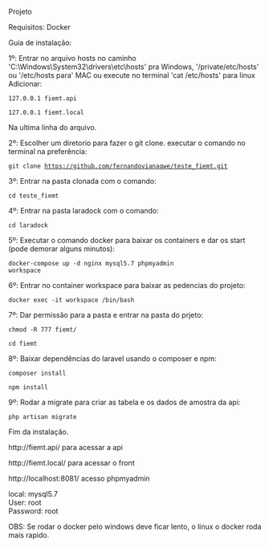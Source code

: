 <p>Projeto</p>

<p>Requisitos: Docker</p>

<p>Guia de instalação:</p>

<p>1º: Entrar no arquivo hosts no caminho 'C:\Windows\System32\drivers\etc\hosts' pra Windows, '/private/etc/hosts' ou '/etc/hosts para' MAC ou execute no terminal 'cat /etc/hosts' para linux Adicionar:</p>

<code>127.0.0.1 fiemt.api</code>

<code>127.0.0.1 fiemt.local </code>

<p>Na ultima linha do arquivo.</p>

<p>2º: Escolher um diretorio para fazer o git clone. executar o comando no terminal na preferência:</p>

<code>git clone https://github.com/fernandovianaqwe/teste_fiemt.git</code>

<p>3º: Entrar na pasta clonada com o comando:</p>

<code>cd teste_fiemt</code>

<p>4º: Entrar na pasta laradock com o comando:</p>

<code>cd laradock</code>

<p>5º: Executar o comando docker para baixar os containers e dar os start (pode demorar alguns minutos): </p>

<code>docker-compose up -d nginx mysql5.7 phpmyadmin workspace</code>

<p>6º: Entrar no container workspace para baixar as pedencias do projeto:</p>

<code>docker exec -it workspace /bin/bash</code>

<p>7º: Dar permissão para a pasta e entrar na pasta do prjeto:</p>

<code>chmod -R 777 fiemt/</code>

<code>cd fiemt</code>

<p>8º: Baixar dependências do laravel usando o composer e npm:</p>

<code>composer install</code>

<code>npm install</code>

<p>9º: Rodar a migrate para criar as tabela e os dados de amostra da api:</p>

<code>php artisan migrate</code>

<p>Fim da instalação.</p>


<p>http://fiemt.api/  para acessar a api</p>
<p>http://fiemt.local/ para acessar o front</p>

http://localhost:8081/ acesso phpmyadmin 
<p>local: mysql5.7 <br>
User: root<br>
Password: root</p>


<p>OBS: Se rodar o docker pelo windows deve ficar lento, o linux o docker roda mais rapido.</p>